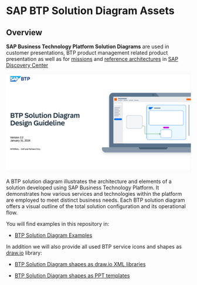 # SAP BTP Solution Diagram Assets

## Overview

**SAP Business Technology Platform Solution Diagrams** are used in customer presentations, BTP product management related product presentation as well as for [missions](https://discovery-center.cloud.sap/missionCatalog/) and [reference architectures](https://discovery-center.cloud.sap/refArchCatalog/) in [SAP Discovery Center](https://discovery-center.cloud.sap/)

![guideline](/assets/pics/guideline.png)

A BTP solution diagram illustrates the architecture and elements of
a solution developed using SAP Business Technology Platform.
It demonstrates how various services and technologies within the
platform are employed to meet distinct business needs.
Each BTP solution diagram offers a visual outline of the
total solution configuration and its operational flow.

You will find examples in this repository in:

- [BTP Solution Diagram Examples](/assets/editable-diagram-examples/)

In addition we will also provide all used BTP service icons and shapes as [draw.io](https://www.drawio.com/) library:

- [BTP Solution Diagram shapes as draw.io XML libraries](/assets/shape-libraries-and-editable-presets/draw.io/)

- [BTP Solution Diagram shapes as PPT templates]()
